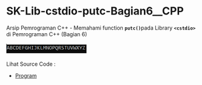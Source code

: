 # SK-Lib-cstdio-putc-Bagian6__CPP
Arsip Pemrograman C++ - Memahami function <code><b>putc()</b></code>pada Library <code><b>&lt;cstdio></b></code> di Pemrograman C++ (Bagian 6)<br><br>
<img src="https://github.com/RizkyKhapidsyah/SK-Lib-cstdio-putc-Bagian6__CPP/blob/master/SK-Lib-cstdio-putc-Bagian6__CPP/x64/result/001.PNG"><br><br>
Lihat Source Code : <br>
- <a href="https://github.com/RizkyKhapidsyah/SK-Lib-cstdio-putc-Bagian6__CPP/blob/master/SK-Lib-cstdio-putc-Bagian6__CPP/Source.cpp">Program</a>
